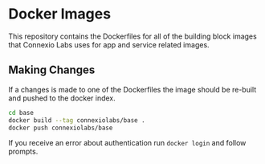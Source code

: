 # Docker Images

This repository contains the Dockerfiles for all of the building block images that Connexio Labs uses for app and service related images.

## Making Changes

If a changes is made to one of the Dockerfiles the image should be re-built and pushed to the docker index.

```sh
cd base
docker build --tag connexiolabs/base .
docker push connexiolabs/base
```

If you receive an error about authentication run `docker login` and follow prompts.
